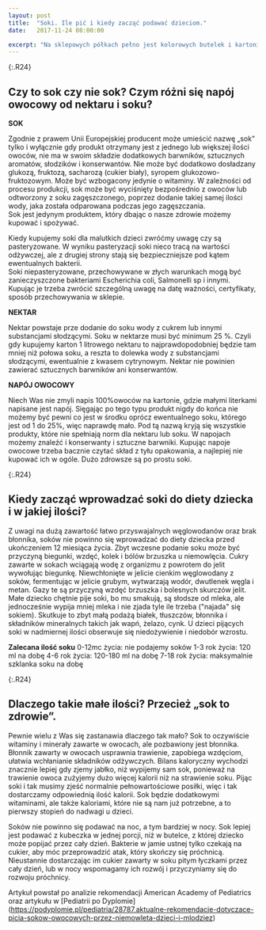 ```yaml
---
layout: post
title:  "Soki. Ile pić i kiedy zacząć podawać dzieciom."
date:   2017-11-24 08:00:00

excerpt: "Na sklepowych półkach pełno jest kolorowych butelek i kartoników z sokami, które nęcą nas do zakupu. Producenci prześcigają się w sloganach reklamowych, na etykietach przeczytamy: zdrowy, bez zawartości cukru, sztucznych barwników, 100%owoców itd. Co wybrać? Czy w ogóle soki owocowe są niezbędne w naszej i naszych dzieci diecie? Ile ich wypijać dziennie?"
---
```

{:.R24}
## Czy to sok czy nie sok? Czym różni się napój owocowy od nektaru i soku? 

**SOK**

Zgodnie z prawem Unii Europejskiej producent może umieścić nazwę „sok” tylko i wyłącznie gdy produkt otrzymany jest z jednego lub większej ilości owoców, nie ma w swoim składzie dodatkowych barwników, sztucznych aromatów, słodzików i konserwantów. Nie może być dodatkowo dosładzany  glukozą, fruktozą,  sacharozą (cukier biały), syropem glukozowo-fruktozowym. Może być wzbogacony jedynie o witaminy. W zależności od procesu produkcji, sok może być wyciśnięty bezpośrednio z owoców lub odtworzony z soku zagęszczonego, poprzez dodanie takiej samej ilości wody, jaka została odparowana podczas jego zagęszczania.  
Sok jest jedynym produktem, który dbając o nasze zdrowie możemy kupować i spożywać.

Kiedy kupujemy soki dla malutkich dzieci zwróćmy uwagę czy są pasteryzowane. W wyniku pasteryzacji soki nieco tracą na wartości odżywczej, ale z drugiej strony stają się bezpieczniejsze pod kątem ewentualnych bakterii.  
Soki niepasteryzowane, przechowywane w złych warunkach mogą być zanieczyszczone bakteriami Escherichia coli, Salmonelli sp i innymi. Kupując je trzeba zwrócić szczególną uwagę na datę ważności, certyfikaty, sposób przechowywania w sklepie.

**NEKTAR**

Nektar powstaje prze dodanie do soku wody z cukrem lub innymi substancjami słodzącymi. Soku w nektarze musi być minimum 25 %. Czyli gdy kupujemy karton 1 litrowego nektaru to najprawdopodobniej będzie tam mniej niż połowa soku, a reszta to dolewka wody z substancjami słodzącymi, ewentualnie z kwasem cytrynowym. Nektar nie powinien zawierać sztucznych barwników ani konserwantów. 

**NAPÓJ OWOCOWY**

Niech Was nie zmyli napis 100%owoców na kartonie, gdzie małymi literkami napisane jest napój. Sięgając po tego typu produkt nigdy do końca nie możemy być pewni co jest w środku oprócz ewentualnego soku, którego jest od 1 do 25%, więc naprawdę mało. Pod tą nazwą kryją się wszystkie produkty, które nie spełniają norm dla nektaru lub soku. W napojach możemy znaleźć i konserwanty i sztuczne barwniki. Kupując napoje owocowe trzeba bacznie czytać skład z tyłu opakowania, a najlepiej nie kupować ich w ogóle. Dużo zdrowsze są po prostu soki.

{:.R24}
##  Kiedy zacząć wprowadzać soki do diety dziecka i w jakiej ilości?

Z uwagi na dużą zawartość łatwo przyswajalnych węglowodanów oraz brak błonnika, soków nie powinno się wprowadzać do diety dziecka przed ukończeniem 12 miesiąca życia. Zbyt wczesne podanie soku może być przyczyną biegunki, wzdęć, kolek i bólów brzuszka u niemowlęcia. Cukry zawarte w sokach wciągają wodę z organizmu z powrotem do jelit wywołując biegunkę. Niewchłonięte w jelicie cienkim węglowodany z soków, fermentując w jelicie grubym, wytwarzają wodór, dwutlenek węgla i metan. Gazy te są przyczyną wzdęć brzuszka i bolesnych skurczów jelit. Małe dziecko chętnie pije soki, bo mu smakują, są słodsze od mleka, ale jednocześnie wypija mniej mleka i nie zjada tyle ile trzeba ("najada" się sokiem). Skutkuje to zbyt małą podażą białek, tłuszczów, błonnika i składników mineralnych takich jak wapń, żelazo, cynk. U dzieci pijących soki w nadmiernej ilości obserwuje się niedożywienie i niedobór wzrostu.

**Zalecana ilość soku**
0-12mc życia: nie podajemy soków
1-3 rok życia: 120 ml na dobę
4-6 rok życia: 120-180 ml na dobę
7-18 rok życia: maksymalnie szklanka soku na dobę

{:.R24}
##  Dlaczego takie małe ilości? Przecież „sok to zdrowie”.

Pewnie wielu z Was się zastanawia dlaczego tak mało? Sok to oczywiście witaminy i minerały zawarte w owocach, ale pozbawiony jest błonnika. Błonnik zawarty w owocach usprawnia trawienie, zapobiega wzdęciom, ułatwia wchłanianie składników odżywczych. Bilans kaloryczny wychodzi znacznie lepiej gdy zjemy jabłko, niż wypijemy sam sok, ponieważ na trawienie owoca zużyjemy dużo więcej kalorii niż na strawienie soku.  Pijąc soki i tak musimy zjeść normalnie pełnowartościowe posiłki, więc i tak dostarczamy odpowiednią ilość kalorii. Sok będzie dodatkowymi witaminami, ale także kaloriami, które nie są nam już potrzebne, a to pierwszy stopień do nadwagi u dzieci.

Soków nie powinno się podawać na noc, a tym bardziej w nocy. Sok lepiej jest podawać z kubeczka w jednej porcji, niż w butelce, z której dziecko może popijać przez cały dzień. Bakterie w jamie ustnej tylko czekają na cukier, aby móc przeprowadzić atak, który skończy się próchnicą. Nieustannie dostarczając im cukier zawarty w soku pitym łyczkami przez cały dzień, lub w nocy wspomagamy ich rozwój i przyczyniamy się do rozwoju próchnicy.

Artykuł powstał po analizie rekomendacji American Academy of Pediatrics oraz artykułu w [Pediatrii po Dyplomie]
(https://podyplomie.pl/pediatria/28787,aktualne-rekomendacje-dotyczace-picia-sokow-owocowych-przez-niemowleta-dzieci-i-mlodziez)

